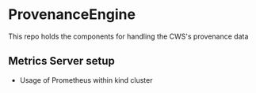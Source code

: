 # ProvenanceEngine
This repo holds the components for handling the CWS's provenance data

## Metrics Server setup

- Usage of Prometheus within kind cluster

